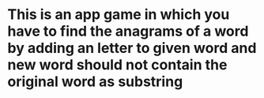 # This is an app game in which you have to find the anagrams of a word by adding an letter to given word and new word should not contain the original word as substring

